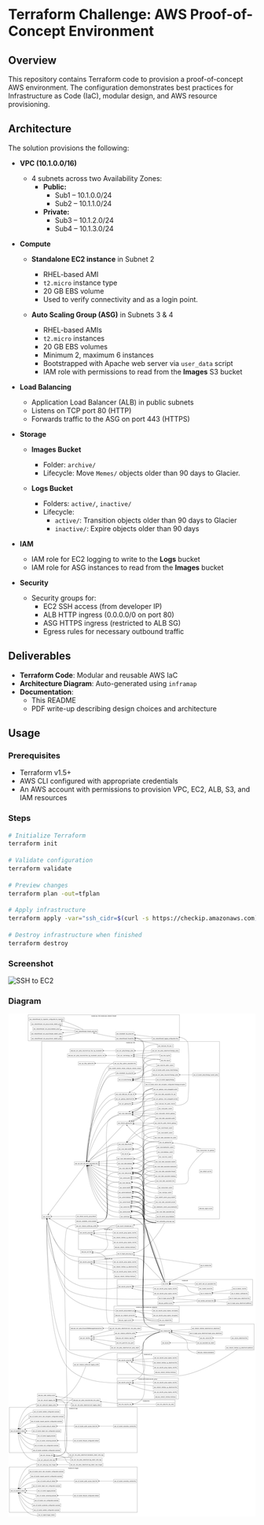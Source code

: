 # Terraform Challenge: AWS Proof-of-Concept Environment

## Overview

This repository contains Terraform code to provision a proof-of-concept AWS environment. The configuration demonstrates best practices for Infrastructure as Code (IaC), modular design, and AWS resource provisioning.

## Architecture

The solution provisions the following:

- **VPC (10.1.0.0/16)**

  - 4 subnets across two Availability Zones:
    - **Public:**
      - Sub1 – 10.1.0.0/24
      - Sub2 – 10.1.1.0/24
    - **Private:**
      - Sub3 – 10.1.2.0/24
      - Sub4 – 10.1.3.0/24

- **Compute**

  - **Standalone EC2 instance** in Subnet 2

    - RHEL-based AMI
    - `t2.micro` instance type
    - 20 GB EBS volume
    - Used to verify connectivity and as a login point.

  - **Auto Scaling Group (ASG)** in Subnets 3 & 4
    - RHEL-based AMIs
    - `t2.micro` instances
    - 20 GB EBS volumes
    - Minimum 2, maximum 6 instances
    - Bootstrapped with Apache web server via `user_data` script
    - IAM role with permissions to read from the **Images** S3 bucket

- **Load Balancing**

  - Application Load Balancer (ALB) in public subnets
  - Listens on TCP port 80 (HTTP)
  - Forwards traffic to the ASG on port 443 (HTTPS)

- **Storage**

  - **Images Bucket**

    - Folder: `archive/`
    - Lifecycle: Move `Memes/` objects older than 90 days to Glacier.

  - **Logs Bucket**
    - Folders: `active/`, `inactive/`
    - Lifecycle:
      - `active/`: Transition objects older than 90 days to Glacier
      - `inactive/`: Expire objects older than 90 days

- **IAM**

  - IAM role for EC2 logging to write to the **Logs** bucket
  - IAM role for ASG instances to read from the **Images** bucket

- **Security**
  - Security groups for:
    - EC2 SSH access (from developer IP)
    - ALB HTTP ingress (0.0.0.0/0 on port 80)
    - ASG HTTPS ingress (restricted to ALB SG)
    - Egress rules for necessary outbound traffic

## Deliverables

- **Terraform Code**: Modular and reusable AWS IaC
- **Architecture Diagram**: Auto-generated using `inframap`
- **Documentation**:
  - This README
  - PDF write-up describing design choices and architecture

## Usage

### Prerequisites

- Terraform v1.5+
- AWS CLI configured with appropriate credentials
- An AWS account with permissions to provision VPC, EC2, ALB, S3, and IAM resources

### Steps

```bash
# Initialize Terraform
terraform init

# Validate configuration
terraform validate

# Preview changes
terraform plan -out=tfplan

# Apply infrastructure
terraform apply -var="ssh_cidr=$(curl -s https://checkip.amazonaws.com)/32" tfplan

# Destroy infrastructure when finished
terraform destroy
```

### Screenshot

![SSH to EC2](docs/2025-09-15_23-31-41.png)

### Diagram

![Infrastructure Graph](docs/graph.png)
